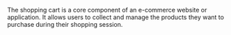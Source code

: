 The shopping cart is a core component of an e-commerce website or application. It allows users to collect and manage the products they want to purchase during their shopping session.
